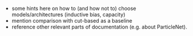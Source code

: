 * some hints here on how to (and how not to) choose models/architectures (inductive bias, capacity)
* mention comparison with cut-based as a baseline
* reference other relevant parts of documentation (e.g. about ParticleNet).
